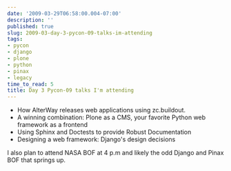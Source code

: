 ```yaml
---
date: '2009-03-29T06:58:00.004-07:00'
description: ''
published: true
slug: 2009-03-day-3-pycon-09-talks-im-attending
tags:
- pycon
- django
- plone
- python
- pinax
- legacy
time_to_read: 5
title: Day 3 Pycon-09 talks I'm attending
---
```


<ul><li>How AlterWay releases web applications using zc.buildout.</li><li>A winning combination: Plone as a CMS, your favorite Python web framework as a frontend</li><li>Using Sphinx and Doctests to provide Robust Documentation</li><li>Designing a web framework: Django's design decisions</li></ul>I also plan to attend NASA BOF at 4 p.m and likely the odd Django and Pinax BOF that springs up.